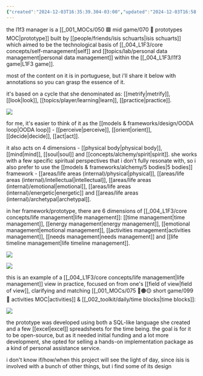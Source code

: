 ```yaml
---
{"created":"2024-12-03T16:35:39.304-03:00","updated":"2024-12-03T16:58:15.375-03:00","tags":["l1f3","prototype","lab","alchemy","🌿"],"dg-publish":true,"permalink":"/004-l1-f3/l1f3-manager/","dgPassFrontmatter":true}
---
```


the l1f3 manager is a [[_001_MOCs/050 🟩 mid game/070 🔩 prototypes MOC\|prototype]] built by [[people/friends/ísis schuarts\|ísis schuarts]] which aimed to be the technological basis of [[_004_L1F3/core concepts/self-management\|self]] and [[topics/lab/personal data management\|personal data management]] within the [[_004_L1F3/l1f3 game\|L1F3 game]].

most of the content on it is in portuguese, but i'll share it below with annotations so you can grasp the essence of it.

it's based on a cycle that she denominated as: [[metrify\|metrify]], [[look\|look]], [[topics/player/learning\|learn]], [[practice\|practice]].

![](https://i.imgur.com/44jBhcR.png)

for me, it's easier to think of it as the [[models & frameworks/design/OODA loop\|OODA loop]] - [[perceive\|perceive]], [[orient\|orient]], [[decide\|decide]], [[act\|act]].

it also acts on 4 dimensions - [[physical body\|physical body]], [[mind\|mind]], [[soul\|soul]] and [[concepts/alchemy/spirit\|spirit]]. she works with a few specific spiritual perspectives that i don't fully resonate with, so i also prefer to use the [[models & frameworks/alchemy/5 bodies\|5 bodies]] framework - [[areas/life areas (internal)/physical\|physical]], [[areas/life areas (internal)/intellectual\|intellectual]], [[areas/life areas (internal)/emotional\|emotional]], [[areas/life areas (internal)/energetic\|energetic]] and [[areas/life areas (internal)/archetypal\|archetypal]]. 

in her framework/prototype, there are 6 dimensions of [[_004_L1F3/core concepts/life management\|life management]]: [[time management\|time management]], [[energy management\|energy management]], [[emotional management\|emotional management]], [[activities management\|activities management]], [[needs management\|needs management]] and [[life timeline management\|life timeline management]].

![](https://i.imgur.com/ht8Mrlp.png)

![](https://i.imgur.com/MtY6f34.png)

this is an example of a [[_004_L1F3/core concepts/life management\|life management]] view in practice, focused on from one's [[field of view\|field of view]], clarifying and matching [[_001_MOCs/075 🔴🟠🟡 short game/099 📆 activities MOC\|activities]] & [[_002_toolkit/daily/time blocks\|time blocks]]:

![](https://i.imgur.com/A3TXe1J.png)

the prototype was developed using both a SQL-like language she created and a few [[excel\|excel]] spreadsheets for the time being. the goal is for it to be open-source, but as it needed initial funding and a lot more development, she opted for selling a hands-on implementation package as a kind of personal assistance service.

i don't know if/how/when this project will see the light of day, since ísis is involved with a bunch of other things, but i find some of its design